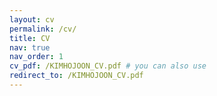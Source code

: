 ```yaml
---
layout: cv
permalink: /cv/
title: CV
nav: true
nav_order: 1
cv_pdf: /KIMHOJOON_CV.pdf # you can also use
redirect_to: /KIMHOJOON_CV.pdf
---
```

